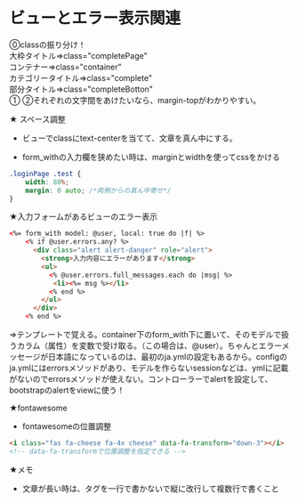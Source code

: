 # ビューとエラー表示関連

⓪classの振り分け！  
大枠タイトル⇒class="completePage"  
コンテナー⇒class="container"  
カテゴリータイトル⇒class="complete"  
部分タイトル⇒class="completeBotton"  
①
②それぞれの文字間をあけたいなら、margin-topがわかりやすい。  

★ スペース調整

* ビューでclassにtext-centerを当てて、文章を真ん中にする。

* form_withの入力欄を狭めたい時は、marginとwidthを使ってcssをかける

```css
.loginPage .test { 
    width: 80%; 
    margin: 0 auto; /*両側からの真ん中寄せ*/
}
```

★入力フォームがあるビューのエラー表示

```html
<%= form_with model: @user, local: true do |f| %> 
    <% if @user.errors.any? %> 
      <div class="alert alert-danger" role="alert"> 
        <strong>入力内容にエラーがあります</strong> 
        <ul> 
          <% @user.errors.full_messages.each do |msg| %> 
           <li><%= msg %></li> 
          <% end %>  
        </ul> 
      </div> 
    <% end %>
```

⇒テンプレートで覚える。container下のform_with下に置いて、そのモデルで扱うカラム（属性）を変数で受け取る。（この場合は、@user）。ちゃんとエラーメッセージが日本語になっているのは、最初のja.ymlの設定もあるから。configのja.ymlにはerrorsメソッドがあり、モデルを作らないsessionなどは、ymlに記載がないのでerrorsメソッドが使えない。コントローラーでalertを設定して、bootstrapのalertをviewに使う！

★fontawesome

* fontawesomeの位置調整

```html
<i class="fas fa-cheese fa-4x cheese" data-fa-transform="down-3"></i>
<!-- data-fa-transformで位置調整を指定できる -->
```

★メモ

* 文章が長い時は、タグを一行で書かないで縦に改行して複数行で書くこと
